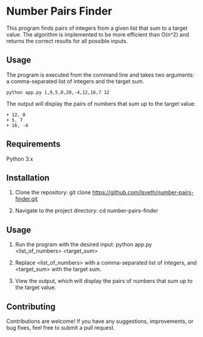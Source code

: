 # Number Pairs Finder

This program finds pairs of integers from a given list that sum to a target value. The algorithm is implemented to be more efficient than O(n^2) and returns the correct results for all possible inputs.

## Usage

The program is executed from the command line and takes two arguments: a comma-separated list of integers and the target sum.

```shell
python app.py 1,9,5,0,20,-4,12,16,7 12
```
The output will display the pairs of numbers that sum up to the target value:
```shell
+ 12, 0
+ 5, 7
+ 16, -4
```
## Requirements

Python 3.x

## Installation

1. Clone the repository:
    git clone https://github.com/Isveth/number-pairs-finder.git

2. Navigate to the project directory:
    cd number-pairs-finder

## Usage

1. Run the program with the desired input:
    python app.py <list_of_numbers> <target_sum>
    
2. Replace <list_of_numbers> with a comma-separated list of integers, and <target_sum> with the target sum.

3. View the output, which will display the pairs of numbers that sum up to the target value.


## Contributing
Contributions are welcome! If you have any suggestions, improvements, or bug fixes, feel free to submit a pull request.
